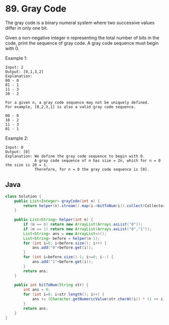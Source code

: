 # 89. Gray Code

The gray code is a binary numeral system where two successive values differ in only one bit.

Given a non-negative integer n representing the total number of bits in the code, print the sequence of gray code. A gray code sequence must begin with 0.

Example 1:
```
Input: 2
Output: [0,1,3,2]
Explanation:
00 - 0
01 - 1
11 - 3
10 - 2

For a given n, a gray code sequence may not be uniquely defined.
For example, [0,2,3,1] is also a valid gray code sequence.

00 - 0
10 - 2
11 - 3
01 - 1
```
Example 2:
```
Input: 0
Output: [0]
Explanation: We define the gray code sequence to begin with 0.
             A gray code sequence of n has size = 2n, which for n = 0 the size is 20 = 1.
             Therefore, for n = 0 the gray code sequence is [0].
```

## Java
```java
class Solution {
    public List<Integer> grayCode(int n) {
        return helper(n).stream().map(i->bitToNum(i)).collect(Collectors.toList());
    }
    
    public List<String> helper(int n) {
        if (n == 0) return new ArrayList(Arrays.asList("0"));
        if (n == 1) return new ArrayList(Arrays.asList("0","1"));
        List<String> ans = new ArrayList<>();
        List<String> before = helper(n-1);
        for (int i=0; i<before.size(); i++) {
            ans.add("0"+before.get(i));
        }
        for (int i=before.size()-1; i>=0; i--) {
            ans.add("1"+before.get(i));
        }
        return ans;
    }
    
    public int bitToNum(String str) {
        int ans = 0;
        for (int i=0; i<str.length(); i++) {
            ans += (Character.getNumericValue(str.charAt(i)) * (1 << i));
        }
        return ans;
    }
}
```
